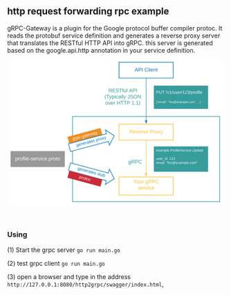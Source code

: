 ## http request forwarding rpc example

gRPC-Gateway is a plugin for the Google protocol buffer compiler protoc. It reads the protobuf service definition and generates a reverse proxy server that translates the RESTful HTTP API into gRPC. this server is generated based on the google.api.http annotation in your service definition.

![flowchart](grpc-gateway.png)

<br>

### Using

(1) Start the grpc server `go run main.go`

(2) test grpc client `go run main.go`

(3) open a browser and type in the address `http://127.0.0.1:8080/http2grpc/swagger/index.html`,
